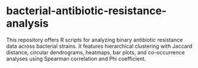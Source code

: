# bacterial-antibiotic-resistance-analysis
This repository offers R scripts for analyzing binary antibiotic resistance data across bacterial strains. It features hierarchical clustering with Jaccard distance, circular dendrograms, heatmaps, bar plots, and co-occurrence analyses using Spearman correlation and Phi coefficient.
